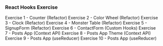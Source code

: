 ### React Hooks Exercise

Exercise 1 - Counter (Refactor)
Exercise 2 - Color Wheel (Refactor)
Exercise 3 - Clock (Refactor)
Exercise 4 - Monster Table (Refactor)
Exercise 5 - SignupForm (Refactor)
Exercise 6 - ContactForm (Custom Hooks)
Exercise 7 - Posts App (Context API)
Exercise 8 - Posts App Theme (Context API)
Exercise 9 - Posts App (useReducer)
Exercise 10 - Posts App (useReducer)
